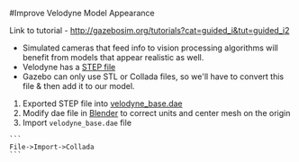 #Improve Velodyne Model Appearance 

Link to tutorial - http://gazebosim.org/tutorials?cat=guided_i&tut=guided_i2

- Simulated cameras that feed info to vision processing algorithms will benefit from models that appear realistic as well.
- Velodyne has a [STEP file](https://github.com/mperez13/ROS-Tutorials/blob/master/Downloads/HDL32E_Outline_Model.STEP)
- Gazebo can only use STL or Collada files, so we'll have to convert this file & then add it to our model.

1. Exported STEP file into [velodyne_base.dae](https://github.com/mperez13/ROS-Tutorials/blob/master/.gazebo/models/velodyne/meshes/velodyne_base.dae)
2. Modify dae file in [Blender](https://www.blender.org/) to correct units and center mesh on the origin
  1. Import `velodyne_base.dae` file
  
    ```
    File->Import->Collada
    ```
